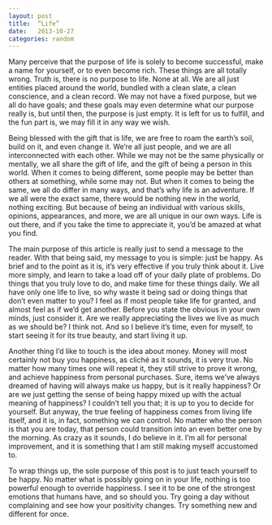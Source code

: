 ```yaml
---
layout: post
title:  “Life”
date:   2013-10-27
categories: random
---
```


Many perceive that the purpose of life is solely to become successful, make a name for yourself, or to even become rich. These things are all totally wrong. Truth is, there is no purpose to life. None at all. We are all just entities placed around the world, bundled with a clean slate, a clean conscience, and a clean record. We may not have a fixed purpose, but we all do have goals; and these goals may even determine what our purpose really is, but until then, the purpose is just empty. It is left for us to fulfill, and the fun part is, we may fill it in any way we wish.

Being blessed with the gift that is life, we are free to roam the earth’s soil, build on it, and even change it. We’re all just people, and we are all interconnected with each other. While we may not be the same physically or mentally, we all share the gift of life, and the gift of being a person in this world. When it comes to being different, some people may be better than others at something, while some may not. But when it comes to being the same, we all do differ in many ways, and that’s why life is an adventure. If we all were the exact same, there would be nothing new in the world, nothing exciting. But because of being an individual with various skills, opinions, appearances, and more, we are all unique in our own ways. Life is out there, and if you take the time to appreciate it, you’d be amazed at what you find.

The main purpose of this article is really just to send a message to the reader. With that being said, my message to you is simple: just be happy. As brief and to the point as it is, it’s very effective if you truly think about it. Live more simply, and learn to take a load off of your daily plate of problems. Do things that you truly love to do, and make time for these things daily. We all have only one life to live, so why waste it being sad or doing things that don’t even matter to you? I feel as if most people take life for granted, and almost feel as if we’d get another. Before you state the obvious in your own minds, just consider it. Are we really appreciating the lives we live as much as we should be? I think not. And so I believe it’s time, even for myself, to start seeing it for its true beauty, and start living it up.

Another thing I’d like to touch is the idea about money. Money will most certainly not buy you happiness, as cliché as it sounds, it is very true. No matter how many times one will repeat it, they still strive to prove it wrong, and achieve happiness from personal purchases. Sure, items we’ve always dreamed of having will always make us happy, but is it really happiness? Or are we just getting the sense of being happy mixed up with the actual meaning of happiness? I couldn’t tell you that; it is up to you to decide for yourself. But anyway, the true feeling of happiness comes from living life itself, and it is, in fact, something we can control. No matter who the person is that you are today, that person could transition into an even better one by the morning. As crazy as it sounds, I do believe in it. I’m all for personal improvement, and it is something that I am still making myself accustomed to.

To wrap things up, the sole purpose of this post is to just teach yourself to be happy. No matter what is possibly going on in your life, nothing is too powerful enough to override happiness. I see it to be one of the strongest emotions that humans have, and so should you. Try going a day without complaining and see how your positivity changes. Try something new and different for once.